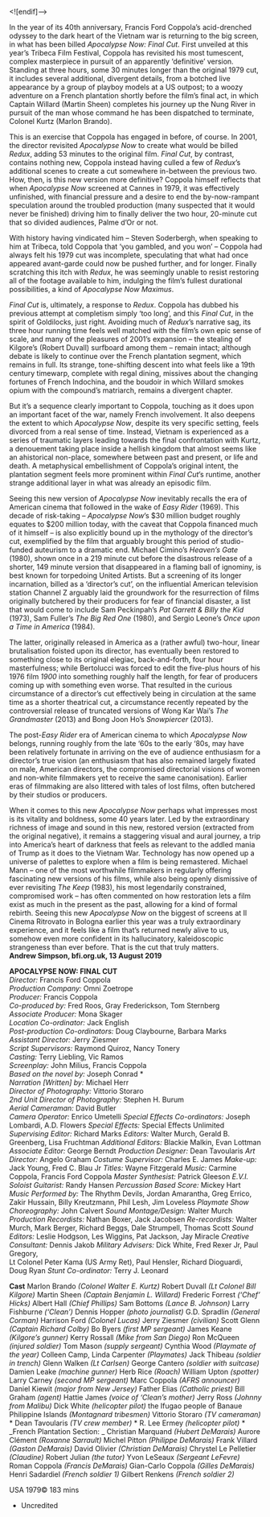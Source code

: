 
<![endif]-->

In the year of its 40th anniversary, Francis Ford Coppola’s acid-drenched odyssey to the dark heart of the Vietnam war is returning to the big screen, in what has been billed _Apocalypse Now: Final Cut_. First unveiled at this year’s Tribeca Film Festival, Coppola has revisited his most tumescent, complex masterpiece in pursuit of an apparently ‘definitive’ version. Standing at three hours, some 30 minutes longer than the original 1979 cut, it includes several additional, divergent details, from a botched live appearance by a group of playboy models at a US outpost; to a woozy adventure on a French plantation shortly before the film’s final act, in which Captain Willard (Martin Sheen) completes his journey up the Nung River in pursuit of the man whose command he has been dispatched to terminate, Colonel Kurtz (Marlon Brando).

This is an exercise that Coppola has engaged in before, of course. In 2001, the director revisited _Apocalypse Now_ to create what would be billed _Redux_, adding 53 minutes to the original film. _Final Cut_, by contrast, contains nothing new, Coppola instead having culled a few of _Redux_’s additional scenes to create a cut somewhere in-between the previous two. How, then, is this new version more definitive? Coppola himself reflects that when _Apocalypse Now_ screened at Cannes in 1979, it was effectively unfinished, with financial pressure and a desire to end the by-now-rampant speculation around the troubled production (many suspected that it would never be finished) driving him to finally deliver the two hour, 20-minute cut that so divided audiences, Palme d’Or or not.

With history having vindicated him – Steven Soderbergh, when speaking to him at Tribeca, told Coppola that ‘you gambled, and you won’ – Coppola had always felt his 1979 cut was incomplete, speculating that what had once appeared avant-garde could now be pushed further, and for longer. Finally scratching this itch with _Redux_, he was seemingly unable to resist restoring all of the footage available to him, indulging the film’s fullest durational possibilities, a kind of _Apocalypse Now Maximus_.

_Final Cut_ is, ultimately, a response to _Redux_. Coppola has dubbed his previous attempt at completism simply ‘too long’, and this _Final Cut_, in the spirit of Goldilocks, just right. Avoiding much of _Redux_’s narrative sag, its three hour running time feels well matched with the film’s own epic sense of scale, and many of the pleasures of 2001’s expansion – the stealing of Kilgore’s (Robert Duvall) surfboard among them – remain intact; although debate is likely to continue over the French plantation segment, which remains in full. Its strange, tone-shifting descent into what feels like a 19th century timewarp, complete with regal dining, missives about the changing fortunes of French Indochina, and the boudoir in which Willard smokes opium with the compound’s matriarch, remains a divergent chapter.

But it’s a sequence clearly important to Coppola, touching as it does upon an important facet of the war, namely French involvement. It also deepens the extent to which _Apocalypse Now_, despite its very specific setting, feels divorced from a real sense of time. Instead, Vietnam is experienced as a series of traumatic layers leading towards the final confrontation with Kurtz, a denouement taking place inside a hellish kingdom that almost seems like an ahistorical non-place, somewhere between past and present, or life and death. A metaphysical embellishment of Coppola’s original intent, the plantation segment feels more prominent within _Final Cut_’s runtime, another strange additional layer in what was already an episodic film.

Seeing this new version of _Apocalypse Now_ inevitably recalls the era of American cinema that followed in the wake of _Easy Rider_ (1969). This decade of risk-taking – _Apocalypse_ _Now_’s $30 million budget roughly equates to $200 million today, with the caveat that Coppola financed much of it himself – is also explicitly bound up in the mythology of the director’s cut, exemplified by the film that arguably brought this period of studio-funded auteurism to a dramatic end. Michael Cimino’s _Heaven’s_ _Gate_ (1980), shown once in a 219 minute cut before the disastrous release of a shorter, 149 minute version that disappeared in a flaming ball of ignominy, is best known for torpedoing United Artists. But a screening of its longer incarnation, billed as a ‘director’s cut’, on the influential American television station Channel Z arguably laid the groundwork for the resurrection of films originally butchered by their producers for fear of financial disaster, a list that would come to include Sam Peckinpah’s _Pat_ _Garrett_ _& Billy_ _the_ _Kid_ (1973), Sam Fuller’s _The Big Red One_ (1980), and Sergio Leone’s _Once upon a Time in America_ (1984).

The latter, originally released in America as a (rather awful) two-hour, linear brutalisation foisted upon its director, has eventually been restored to something close to its original elegiac, back-and-forth, four hour masterfulness; while Bertolucci was forced to edit the five-plus hours of his 1976 film _1900_ into something roughly half the length, for fear of producers coming up with something even worse. That resulted in the curious circumstance of a director’s cut effectively being in circulation at the same time as a shorter theatrical cut, a circumstance recently repeated by the controversial release of truncated versions of Wong Kar Wai’s _The_ _Grandmaster_ (2013) and Bong Joon Ho’s _Snowpiercer_ (2013).

The post-_Easy_ _Rider_ era of American cinema to which _Apocalypse_ _Now_ belongs, running roughly from the late ‘60s to the early ‘80s, may have been relatively fortunate in arriving on the eve of audience enthusiasm for a director’s true vision (an enthusiasm that has also remained largely fixated on male, American directors, the compromised directorial visions of women and non-white filmmakers yet to receive the same canonisation). Earlier eras of filmmaking are also littered with tales of lost films, often butchered by their studios or producers.

When it comes to this new _Apocalypse_ _Now_ perhaps what impresses most is its vitality and boldness, some 40 years later. Led by the extraordinary richness of image and sound in this new, restored version (extracted from the original negative), it remains a staggering visual and aural journey, a trip into America’s heart of darkness that feels as relevant to the addled mania of Trump as it does to the Vietnam War. Technology has now opened up a universe of palettes to explore when a film is being remastered. Michael Mann – one of the most worthwhile filmmakers in regularly offering fascinating new versions of his films, while also being openly dismissive of ever revisiting _The_ _Keep_ (1983), his most legendarily constrained, compromised work – has often commented on how restoration lets a film exist as much in the present as the past, allowing for a kind of formal rebirth. Seeing this new _Apocalypse_ _Now_ on the biggest of screens at Il Cinema Ritrovato in Bologna earlier this year was a truly extraordinary experience, and it feels like a film that’s returned newly alive to us, somehow even more confident in its hallucinatory, kaleidoscopic strangeness than ever before. That is the cut that truly matters.  
**Andrew Simpson, bfi.org.uk, 13 August 2019**  

**APOCALYPSE NOW: FINAL CUT**  
_Director:_ Francis Ford Coppola  
_Production Company:_ Omni Zoetrope  
_Producer:_ Francis Coppola  
_Co-produced by:_ Fred Roos, Gray Frederickson, Tom Sternberg  
_Associate Producer:_ Mona Skager  
_Location Co-ordinator:_ Jack English  
_Post-production Co-ordinators:_ Doug Claybourne, Barbara Marks  
_Assistant Director:_ Jerry Ziesmer  
_Script Supervisors:_ Raymond Quiroz, Nancy Tonery  
_Casting:_ Terry Liebling, Vic Ramos  
_Screenplay:_ John Milius, Francis Coppola  
_Based on the novel by:_ Joseph Conrad *  
_Narration [Written] by:_ Michael Herr  
_Director of Photography:_ Vittorio Storaro  
_2nd Unit Director of Photography:_ Stephen H. Burum  
_Aerial Cameraman:_ David Butler  
_Camera Operator:_ Enrico Umetelli
_Special Effects Co-ordinators:_ Joseph Lombardi, A.D. Flowers
_Special Effects:_ Special Effects Unlimited
_Supervising Editor:_ Richard Marks
_Editors:_ Walter Murch, Gerald B. Greenberg, Lisa Fruchtman
_Additional Editors:_ Blackie Malkin, Evan Lottman
_Associate Editor:_ George Berndt
_Production Designer:_ Dean Tavoularis
_Art Director:_ Angelo Graham
_Costume Supervisor:_ Charles E. James
_Make-up:_ Jack Young, Fred C. Blau Jr
_Titles:_ Wayne Fitzgerald
_Music:_ Carmine Coppola, Francis Ford Coppola
_Master Synthesist:_ Patrick Gleeson
_E.V.I. Soloist Guitarist:_ Randy Hansen
_Percussion Based Score:_ Mickey Hart
_Music Performed by:_ The Rhythm Devils, Jordan Amarantha, Greg Errico, Zakir Hussain, Billy Kreutzmann, Phil Lesh, Jim Loveless
_Playmate Show Choreography:_ John Calvert
_Sound Montage/Design:_ Walter Murch
_Production Recordists:_ Nathan Boxer, Jack Jacobsen
_Re-recordists:_ Walter Murch, Mark Berger, Richard Beggs,
Dale Strumpell, Thomas Scott
_Sound Editors:_ Leslie Hodgson, Les Wiggins, Pat Jackson, Jay Miracle
_Creative Consultant:_ Dennis Jakob
_Military Advisers:_ Dick White, Fred Rexer Jr, Paul Gregory,  
Lt Colonel Peter Kama (US Army Ret), Paul Hensler, Richard Dioguardi, Doug Ryan
_Stunt Co-ordinator:_ Terry J. Leonard

**Cast**
Marlon Brando _(Colonel Walter E. Kurtz)_
Robert Duvall _(Lt Colonel Bill Kilgore)_
Martin Sheen _(Captain Benjamin L. Willard)_
Frederic Forrest _(‘Chef’ Hicks)_
Albert Hall _(Chief Phillips)_
Sam Bottoms _(Lance B. Johnson)_
Larry Fishburne _(‘Clean’)_
Dennis Hopper _(photo journalist)_
G.D. Spradlin _(General Corman)_
Harrison Ford _(Colonel Lucas)_
Jerry Ziesmer _(civilian)_
Scott Glenn _(Captain Richard Colby)_
Bo Byers _(first MP sergeant)_
James Keane _(Kilgore’s gunner)_
Kerry Rossall _(Mike from San Diego)_
Ron McQueen _(injured soldier)_
Tom Mason _(supply sergeant)_
Cynthia Wood _(Playmate of the year)_
Colleen Camp, Linda Carpenter _(Playmates)_
Jack Thibeau _(soldier in trench)_
Glenn Walken _(Lt Carlsen)_
George Cantero _(soldier with suitcase)_
Damien Leake _(machine gunner)_
Herb Rice _(Roach)_
William Upton _(spotter)_
Larry Carney _(second MP sergeant)_
Marc Coppola _(AFRS announcer)_
Daniel Kiewit _(major from New Jersey)_
Father Elias _(Catholic priest)_
Bill Graham _(agent)_
Hattie James _(voice of ‘Clean’s mother)_
Jerry Ross _(Johnny from Malibu)_
Dick White _(helicopter pilot)_
the Ifugao people of Banaue Philippine Islands _(Montagnard tribesmen)_
Vittorio Storaro _(TV cameraman)_ *
Dean Tavoularis _(TV crew member)_ *
R. Lee Ermey _(helicopter pilot)_ *
_French Plantation Section:  _
Christian Marquand _(Hubert DeMarais)_
Aurore Clément _(Roxanne Sarrault)_
Michel Pitton _(Philippe DeMarais)_
Frank Villard _(Gaston DeMarais)_
David Olivier _(Christian DeMarais)_
Chrystel Le Pelletier _(Claudine)_
Robert Julian _(the tutor)_
Yvon LeSeaux _(Sergeant LeFevre)_
Roman Coppola _(Francis DeMarais)_
Gian-Carlo Coppola _(Gilles DeMarais)_
Henri Sadardiel _(French soldier 1)_
Gilbert Renkens _(French soldier 2)_

USA 1979©
183 mins

* Uncredited
<!--stackedit_data:
eyJoaXN0b3J5IjpbMTg4NDAyNTc5MF19
-->